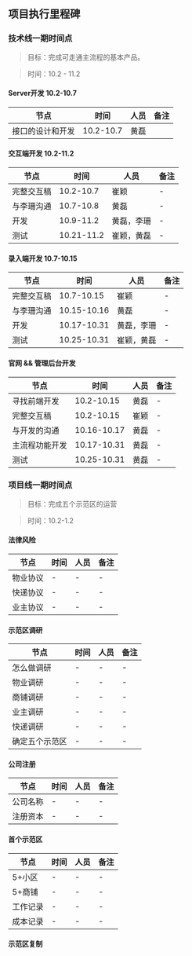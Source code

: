 ## 项目执行里程碑


### 技术线一期时间点

> 目标：完成可走通主流程的基本产品。

> 时间：10.2 - 11.2

#### Server开发 10.2-10.7

节点 | 时间 | 人员 | 备注
---- | ---- | ---- | ----
接口的设计和开发 | 10.2-10.7 | 黄磊 |    



#### 交互端开发 10.2-11.2

节点 | 时间 | 人员 | 备注
---- | ---- | ---- | ----
完整交互稿|10.2-10.7|崔颖|-
与李珊沟通|10.7-10.8|黄磊|-
开发|10.9-11.2|黄磊，李珊|-
测试|10.21-11.2|崔颖，黄磊|-




#### 录入端开发 10.7-10.15

节点 | 时间 | 人员 | 备注
---- | ---- | ---- | ----
完整交互稿|10.7-10.15|崔颖|-
与李珊沟通|10.15-10.16|黄磊|-
开发|10.17-10.31|黄磊，李珊|-
测试|10.25-10.31|崔颖，黄磊|-



#### 官网 && 管理后台开发


节点 | 时间 | 人员 | 备注
---- | ---- | ---- | ----
寻找前端开发|10.2-10.15|黄磊|-
完整交互稿|10.2-10.15|崔颖|-
与开发的沟通|10.16-10.17|黄磊|-
主流程功能开发|10.17-10.31|黄磊|-
测试|10.25-10.31|黄磊|-


### 项目线一期时间点

> 目标：完成五个示范区的运营

> 时间：10.2-1.2

#### 法律风险

节点 | 时间 | 人员 | 备注
---- | ---- | ---- | ----
物业协议|-|-|-
快递协议|-|-|-
业主协议|-|-|-


#### 示范区调研


节点 | 时间 | 人员 | 备注
---- | ---- | ---- | ----
怎么做调研|-|-|-
物业调研|-|-|-
商铺调研|-|-|-
业主调研|-|-|-
快递调研|-|-|-
确定五个示范区|-|-|-



#### 公司注册

节点 | 时间 | 人员 | 备注
---- | ---- | ---- | ----
公司名称|-|-|-
注册资本|-|-|-


#### 首个示范区



节点 | 时间 | 人员 | 备注
---- | ---- | ---- | ----
5+小区|-|-|-
5+商铺|-|-|-
工作记录|-|-|-
成本记录|-|-|-





#### 示范区复制


















